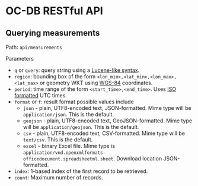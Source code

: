 # OC-DB RESTful API

## Querying measurements

Path: `api/measurements`

Parameters

* `q` or `query`: query string using a [Lucene-like syntax](https://github.com/bcdev/eocdb-server/blob/master/docs/query-syntax.md).
* `region`: bounding box of the form `<lon_min>,<lat_min>,<lon_max>,<lat_max>` 
   or geometry WKT using [WGS-84](http://spatialreference.org/ref/epsg/wgs-84/) coordinates.
* `period`: time range of the form `<start_time>,<end_time>`. 
  Uses [ISO formatted](https://en.wikipedia.org/wiki/ISO_8601) UTC times.
* `format` or `f`: result format possible values include
  - `json` - plain, UTF8-encoded text, JSON-formatted. Mime type will be `application/json`. This is the default.
  - `geojson` - plain, UTF8-encoded text, GeoJSON-formatted. Mime type will be `application/geojson`. This is the default.
  - `csv` - plain, UTF8-encoded text, CSV-formatted. Mime type will be `text/csv`. This is the default.
  - `excel` - binary Excel file. Mime type is `application/vnd.openxmlformats-officedocument.spreadsheetml.sheet`.
              Download location JSON-formatted.
* `index`: 1-based index of the first record to be retrieved.
* `count`: Maximum number of records.
